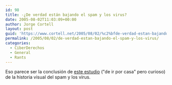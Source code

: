 ```yaml
---
id: 98
title: -¿De verdad están bajando el spam y los virus?
date: 2005-08-02T11:03:09+00:00
author: Jorge Cortell
layout: post
guid: 'https://www.cortell.net/2005/08/02/%c2%bfde-verdad-estan-bajando-el-spam-y-los-virus/'
permalink: /2005/08/02/de-verdad-estan-bajando-el-spam-y-los-virus/
categories:
  - CiberDerechos
  - General
  - Rants
---
```

Eso parece ser la conclusión de [este estudio](https://blogs.msdn.com/oldnewthing/archive/2004/09/16/230388.aspx) ("de ir por casa" pero curioso) de la historia visual del spam y los virus.